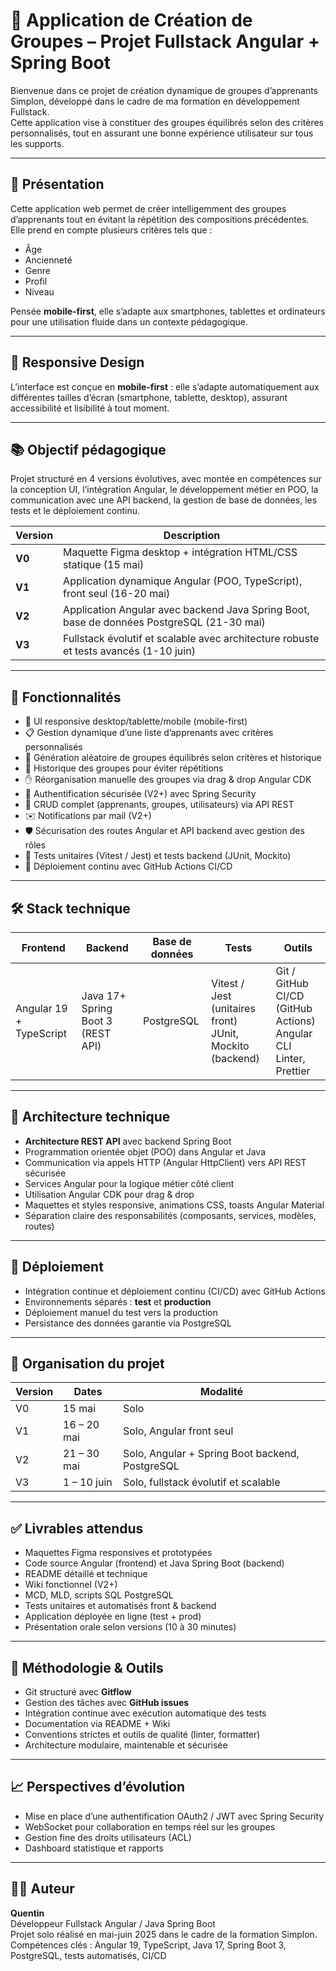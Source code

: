# 🎯 Application de Création de Groupes – Projet Fullstack Angular + Spring Boot

Bienvenue dans ce projet de création dynamique de groupes d’apprenants Simplon, développé dans le cadre de ma formation en développement Fullstack.  
Cette application vise à constituer des groupes équilibrés selon des critères personnalisés, tout en assurant une bonne expérience utilisateur sur tous les supports.

---

## 🚀 Présentation

Cette application web permet de créer intelligemment des groupes d’apprenants tout en évitant la répétition des compositions précédentes.  
Elle prend en compte plusieurs critères tels que :

- Âge  
- Ancienneté  
- Genre  
- Profil  
- Niveau  

Pensée **mobile-first**, elle s’adapte aux smartphones, tablettes et ordinateurs pour une utilisation fluide dans un contexte pédagogique.

---

## 📱 Responsive Design

L’interface est conçue en **mobile-first** : elle s’adapte automatiquement aux différentes tailles d’écran (smartphone, tablette, desktop), assurant accessibilité et lisibilité à tout moment.

---

## 📚 Objectif pédagogique

Projet structuré en 4 versions évolutives, avec montée en compétences sur la conception UI, l’intégration Angular, le développement métier en POO, la communication avec une API backend, la gestion de base de données, les tests et le déploiement continu.

| Version | Description                                         |
|---------|---------------------------------------------------|
| **V0**  | Maquette Figma desktop + intégration HTML/CSS statique (15 mai)        |
| **V1**  | Application dynamique Angular (POO, TypeScript), front seul (16-20 mai) |
| **V2**  | Application Angular avec backend Java Spring Boot, base de données PostgreSQL (21-30 mai) |
| **V3**  | Fullstack évolutif et scalable avec architecture robuste et tests avancés (1-10 juin) |

---

## 🧩 Fonctionnalités

- 🎨 UI responsive desktop/tablette/mobile (mobile-first)  
- 📋 Gestion dynamique d’une liste d’apprenants avec critères personnalisés  
- 🧠 Génération aléatoire de groupes équilibrés selon critères et historique  
- 🔁 Historique des groupes pour éviter répétitions  
- ✋ Réorganisation manuelle des groupes via drag & drop Angular CDK  
- 🔐 Authentification sécurisée (V2+) avec Spring Security  
- 🧰 CRUD complet (apprenants, groupes, utilisateurs) via API REST  
- ✉️ Notifications par mail (V2+)  
- 🛡️ Sécurisation des routes Angular et API backend avec gestion des rôles  
- 🧪 Tests unitaires (Vitest / Jest) et tests backend (JUnit, Mockito)  
- 🚀 Déploiement continu avec GitHub Actions CI/CD  

---

## 🛠️ Stack technique

| Frontend                | Backend                          | Base de données        | Tests                             | Outils                       |
|------------------------|---------------------------------|------------------------|----------------------------------|-----------------------------|
| Angular 19 + TypeScript | Java 17+ Spring Boot 3 (REST API) | PostgreSQL              | Vitest / Jest (unitaires front)<br>JUnit, Mockito (backend) | Git / GitHub<br>CI/CD (GitHub Actions)<br>Angular CLI<br>Linter, Prettier |

---

## 📐 Architecture technique

- **Architecture REST API** avec backend Spring Boot  
- Programmation orientée objet (POO) dans Angular et Java  
- Communication via appels HTTP (Angular HttpClient) vers API REST sécurisée  
- Services Angular pour la logique métier côté client  
- Utilisation Angular CDK pour drag & drop  
- Maquettes et styles responsive, animations CSS, toasts Angular Material  
- Séparation claire des responsabilités (composants, services, modèles, routes)  

---

## 🚀 Déploiement

- Intégration continue et déploiement continu (CI/CD) avec GitHub Actions  
- Environnements séparés : **test** et **production**  
- Déploiement manuel du test vers la production  
- Persistance des données garantie via PostgreSQL  

---

## 📆 Organisation du projet

| Version | Dates           | Modalité                  |
|---------|-----------------|---------------------------|
| V0      | 15 mai          | Solo                      |
| V1      | 16 – 20 mai     | Solo, Angular front seul  |
| V2      | 21 – 30 mai     | Solo, Angular + Spring Boot backend, PostgreSQL |
| V3      | 1 – 10 juin     | Solo, fullstack évolutif et scalable |

---

## ✅ Livrables attendus

- Maquettes Figma responsives et prototypées  
- Code source Angular (frontend) et Java Spring Boot (backend)  
- README détaillé et technique  
- Wiki fonctionnel (V2+)  
- MCD, MLD, scripts SQL PostgreSQL  
- Tests unitaires et automatisés front & backend  
- Application déployée en ligne (test + prod)  
- Présentation orale selon versions (10 à 30 minutes)  

---

## 📌 Méthodologie & Outils

- Git structuré avec **Gitflow**  
- Gestion des tâches avec **GitHub issues**  
- Intégration continue avec exécution automatique des tests  
- Documentation via README + Wiki  
- Conventions strictes et outils de qualité (linter, formatter)  
- Architecture modulaire, maintenable et sécurisée  

---

## 📈 Perspectives d’évolution

- Mise en place d’une authentification OAuth2 / JWT avec Spring Security  
- WebSocket pour collaboration en temps réel sur les groupes  
- Gestion fine des droits utilisateurs (ACL)  
- Dashboard statistique et rapports  

---

## 👨‍💻 Auteur

**Quentin**  
Développeur Fullstack Angular / Java Spring Boot  
Projet solo réalisé en mai-juin 2025 dans le cadre de la formation Simplon.  
Compétences clés : Angular 19, TypeScript, Java 17, Spring Boot 3, PostgreSQL, tests automatisés, CI/CD  
